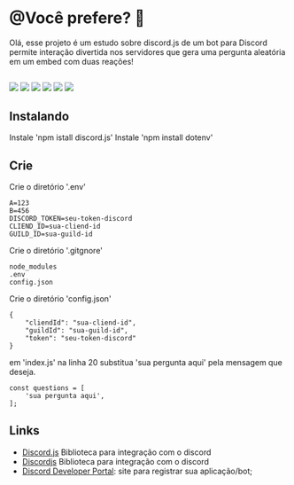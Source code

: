 # @Você prefere? 🤔

Olá, esse projeto é um estudo sobre discord.js de um bot para Discord permite interação divertida nos servidores que gera uma pergunta aleatória em um embed com duas reações!
##
 
<div> 
  <a href="https://www.youtube.com/@eusouivypoison" target="_blank"><img src="https://img.shields.io/badge/YouTube-FF0000?style=for-the-badge&logo=youtube&logoColor=white" target="_blank"></a>
  <a href="https://instagram.com/eusouivypoison" target="_blank"><img src="https://img.shields.io/badge/-Instagram-%23E4405F?style=for-the-badge&logo=instagram&logoColor=white" target="_blank"></a>
 	<a href="https://www.twitch.tv/eusouivypoison" target="_blank"><img src="https://img.shields.io/badge/Twitch-9146FF?style=for-the-badge&logo=twitch&logoColor=white" target="_blank"></a>
 <a href="https://discord.gg/Xyzss5nxPk" target="_blank"><img src="https://img.shields.io/badge/Discord-7289DA?style=for-the-badge&logo=discord&logoColor=white" target="_blank"></a> 
  <a href = "mailto:harizetamara@gmail.com"><img src="https://img.shields.io/badge/-Gmail-%23333?style=for-the-badge&logo=gmail&logoColor=white" target="_blank"></a>
  <a href="https://www.linkedin.com/in/harizetamara/" target="_blank"><img src="https://img.shields.io/badge/-LinkedIn-%230077B5?style=for-the-badge&logo=linkedin&logoColor=white" target="_blank"></a> 
  
</div>

## Instalando

Instale 'npm istall discord.js'
Instale 'npm install dotenv'

## Crie
Crie o diretório '.env'
```
A=123
B=456
DISCORD_TOKEN=seu-token-discord
CLIEND_ID=sua-cliend-id
GUILD_ID=sua-guild-id
```

Crie o diretório '.gitgnore'
```
node_modules
.env
config.json
```

Crie o diretório 'config.json'
```
{
	"cliendId": "sua-cliend-id",
	"guildId": "sua-guild-id",
	"token": "seu-token-discord"
}
```

em 'index.js' na linha 20 substitua 'sua pergunta aqui' pela mensagem que deseja.
```
const questions = [
    'sua pergunta aqui',
];
```

## Links
* [Discord.js](https://discord.js.org/) Biblioteca para integração com o discord
* [Discordjs](https://discordjs.guide/#before-you-begin) Biblioteca para integração com o discord
* [Discord Developer Portal](https://discord.com/developers/applications): site para registrar sua aplicação/bot;
